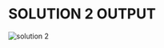 # SOLUTION 2 OUTPUT

![solution 2](https://github.com/arpita2105/PW_ASSIGNMENT-10/assets/136358528/504284fb-8125-4305-b1c3-c1c46cf2530c)

